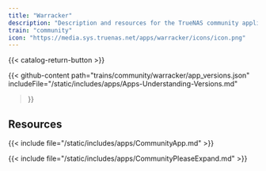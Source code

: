 ```yaml
---
title: "Warracker"
description: "Description and resources for the TrueNAS community application called Warracker."
train: "community"
icon: "https://media.sys.truenas.net/apps/warracker/icons/icon.png"
---
```


{{< catalog-return-button >}}

{{< github-content 
    path="trains/community/warracker/app_versions.json"
	includeFile="/static/includes/apps/Apps-Understanding-Versions.md"
>}}

## Resources

{{< include file="/static/includes/apps/CommunityApp.md" >}}

{{< include file="/static/includes/apps/CommunityPleaseExpand.md" >}}
